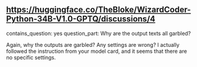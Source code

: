 ## https://huggingface.co/TheBloke/WizardCoder-Python-34B-V1.0-GPTQ/discussions/4

contains_question: yes
question_part: Why are the output texts all garbled? 

Again, why the outputs are garbled? Any settings are wrong? I actually followed the instruction from your model card, and it seems that there are no specific settings.